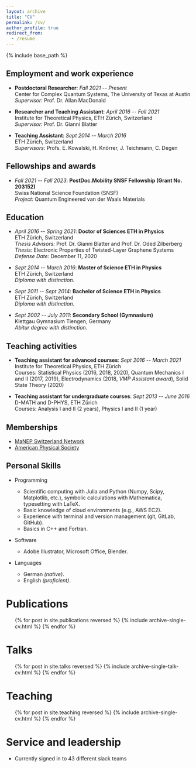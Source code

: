 ```yaml
---
layout: archive
title: "CV"
permalink: /cv/
author_profile: true
redirect_from:
  - /resume
---
```


{% include base_path %}

Employment and work experience
------------------------------

-   **Postdoctoral Researcher**: *Fall 2021 -- Present*\
  Center for Complex Quantum Systems, The University of Texas at Austin\
  *Supervisor:* Prof. Dr. Allan MacDonald

-   **Researcher and Teaching Assistant**: *April 2016 -- Fall 2021*\
  Institute for Theoretical Physics, ETH Zürich, Switzerland\
  *Supervisor:* Prof. Dr. Gianni Blatter

-   **Teaching Assistant**: *Sept 2014 -- March 2016*\
  ETH Zürich, Switzerland\
  *Supervisors:* Profs. E. Kowalski, H. Knörrer, J. Teichmann, C. Degen

Fellowships and awards
----------------------

-   *Fall 2021 -- Fall 2023*: **PostDoc.Mobility SNSF Fellowship (Grant No. 203152)**\
  Swiss National Science Foundation (SNSF)\
  *Project:* Quantum Engineered van der Waals Materials

Education
---------

-   *April 2016 -- Spring 2021*: **Doctor of Sciences ETH in Physics**\
  ETH Zürich, Switzerland\
  *Thesis Advisors:* Prof. Dr. Gianni Blatter and Prof. Dr. Oded Zilberberg\
  *Thesis:* Electronic Properties of Twisted-Layer Graphene Systems\
  *Defense Date:* December 11, 2020

-   *Sept 2014 -- March 2016*: **Master of Science ETH in Physics**\
  ETH Zürich, Switzerland\
  *Diploma with distinction.*

-   *Sept 2011 -- Sept 2014*: **Bachelor of Science ETH in Physics**\
  ETH Zürich, Switzerland\
  *Diploma with distinction.*

-   *Sept 2002 -- July 2011*: **Secondary School (Gymnasium)**\
  Klettgau Gymnasium Tiengen, Germany\
  *Abitur degree with distinction.*

Teaching activities
-------------------

-   **Teaching assistant for advanced courses**: *Sept 2016 -- March 2021*\
  Institute for Theoretical Physics, ETH Zürich\
  Courses: Statistical Physics (2016, 2018, 2020), Quantum Mechanics I and II (2017, 2019), Electrodynamics (2018, *VMP Assistant award*), Solid State Theory (2020)

-   **Teaching assistant for undergraduate courses**: *Sept 2013 -- June 2016*\
  D-MATH and D-PHYS, ETH Zürich\
  Courses: Analysis I and II (2 years), Physics I and II (1 year)

Memberships
-----------

*  [MaNEP Switzerland Network](https://www.manep.ch/about-us/)
*  [American Physical Society](https://www.aps.org/)


Personal Skills
---------------

* Programming
  *  Scientific computing with Julia and Python (Numpy, Scipy, Matplotlib, etc.), symbolic calculations with Mathematica, typesetting with LaTeX.
  *  Basic knowledge of cloud environments (e.g., AWS EC2).
  *  Experience with terminal and version management (git, GitLab, GitHub).
  *  Basics in C++ and Fortran.

* Software
  *  Adobe Illustrator, Microsoft Office, Blender.
  
* Languages
  * German *(native)*.
  * English *(proficient)*.

Publications
======
  <ul>{% for post in site.publications reversed %}
    {% include archive-single-cv.html %}
  {% endfor %}</ul>
  
Talks
======
  <ul>{% for post in site.talks reversed %}
    {% include archive-single-talk-cv.html  %}
  {% endfor %}</ul>
  
Teaching
======
  <ul>{% for post in site.teaching reversed %}
    {% include archive-single-cv.html %}
  {% endfor %}</ul>
  
Service and leadership
======
* Currently signed in to 43 different slack teams
